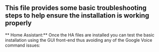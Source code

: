 ## This file provides some basic troubleshooting steps to help ensure the installation is working properly
** Home Assistant:**
Once the HA files are installed you can test the basic installation using the GUI front-end thus avoiding any of the Google Voice command issues:
